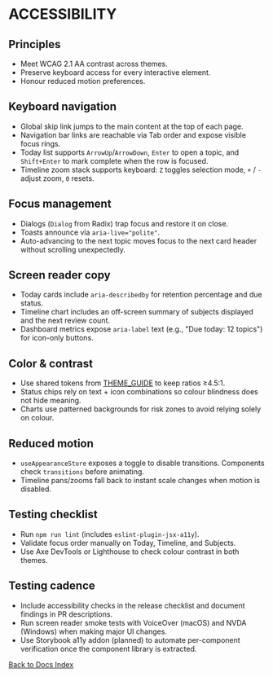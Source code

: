 # ACCESSIBILITY

## Principles

- Meet WCAG 2.1 AA contrast across themes.
- Preserve keyboard access for every interactive element.
- Honour reduced motion preferences.

## Keyboard navigation

- Global skip link jumps to the main content at the top of each page.
- Navigation bar links are reachable via Tab order and expose visible focus rings.
- Today list supports `ArrowUp`/`ArrowDown`, `Enter` to open a topic, and `Shift+Enter` to mark complete when the row is focused.
- Timeline zoom stack supports keyboard: `Z` toggles selection mode, `+` / `-` adjust zoom, `0` resets.

## Focus management

- Dialogs (`Dialog` from Radix) trap focus and restore it on close.
- Toasts announce via `aria-live="polite"`.
- Auto-advancing to the next topic moves focus to the next card header without scrolling unexpectedly.

## Screen reader copy

- Today cards include `aria-describedby` for retention percentage and due status.
- Timeline chart includes an off-screen summary of subjects displayed and the next review count.
- Dashboard metrics expose `aria-label` text (e.g., "Due today: 12 topics") for icon-only buttons.

## Color & contrast

- Use shared tokens from [THEME_GUIDE](./THEME_GUIDE.md) to keep ratios ≥4.5:1.
- Status chips rely on text + icon combinations so colour blindness does not hide meaning.
- Charts use patterned backgrounds for risk zones to avoid relying solely on colour.

## Reduced motion

- `useAppearanceStore` exposes a toggle to disable transitions. Components check `transitions` before animating.
- Timeline pans/zooms fall back to instant scale changes when motion is disabled.

## Testing checklist

- Run `npm run lint` (includes `eslint-plugin-jsx-a11y`).
- Validate focus order manually on Today, Timeline, and Subjects.
- Use Axe DevTools or Lighthouse to check colour contrast in both themes.


## Testing cadence

- Include accessibility checks in the release checklist and document findings in PR descriptions.
- Run screen reader smoke tests with VoiceOver (macOS) and NVDA (Windows) when making major UI changes.
- Use Storybook a11y addon (planned) to automate per-component verification once the component library is extracted.

[Back to Docs Index](../DOCS_INDEX.md)
